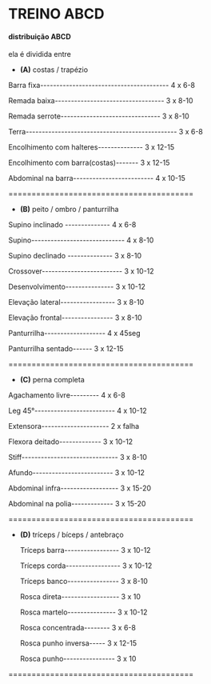 # TREINO ABCD

#### distribuição ABCD

ela é dividida entre

* **(A)** costas / trapézio

Barra fixa---------------------------------------- 4 x 6-8

Remada baixa---------------------------------- 3 x 8-10

Remada serrote------------------------------- 3 x 8-10

Terra----------------------------------------------- 3 x 6-8

Encolhimento com halteres-------------- 3 x 12-15

Encolhimento com barra(costas)------- 3 x 12-15

Abdominal na barra------------------------- 4 x 10-15

========================================

* **(B)**  peito / ombro / panturrilha

Supino inclinado -------------- 4 x 6-8

Supino----------------------------- 4 x 8-10

Supino declinado -------------- 3 x 8-10

Crossover------------------------- 3 x 10-12

Desenvolvimento--------------- 3 x 10-12

Elevação lateral----------------- 3 x 8-10 

Elevação frontal---------------- 3 x 8-10

Panturrilha------------------- 4 x 45seg

Panturrilha sentado------ 3 x 12-15

========================================

* **(C)** perna completa

Agachamento livre--------- 4 x 6-8

Leg 45°------------------------- 4 x 10-12

Extensora--------------------- 2 x falha

Flexora deitado------------- 3 x 10-12

Stiff------------------------------ 3 x 8-10

Afundo------------------------- 3 x 10-12

Abdominal infra------------------ 3 x 15-20

Abdominal na polia------------- 3 x 15-20

========================================

* **(D)** tríceps / bíceps / antebraço

  Tríceps barra----------------- 3 x 10-12

  Tríceps corda----------------- 3 x 10-12

  Tríceps banco---------------- 3 x 8-10

  Rosca direta------------------ 3 x 10

  Rosca martelo--------------- 3 x 10-12

  Rosca concentrada-------- 3 x 6-8 

  Rosca punho inversa----- 3 x 12-15

  Rosca punho---------------- 3 x 10

========================================

